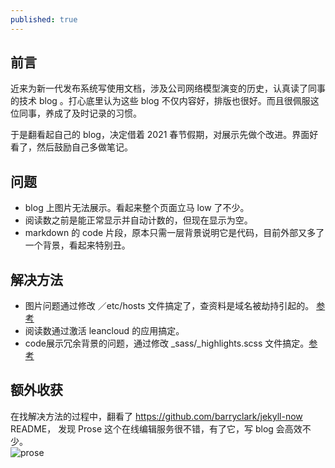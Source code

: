 ```yaml
---
published: true
---
```

## 前言
近来为新一代发布系统写使用文档，涉及公司网络模型演变的历史，认真读了同事的技术 blog 。打心底里认为这些 blog 不仅内容好，排版也很好。而且很佩服这位同事，养成了及时记录的习惯。  

于是翻看起自己的 blog，决定借着 2021 春节假期，对展示先做个改进。界面好看了，然后鼓励自己多做笔记。

## 问题
* blog 上图片无法展示。看起来整个页面立马 low 了不少。
* 阅读数之前是能正常显示并自动计数的，但现在显示为空。
* markdown 的 code 片段，原本只需一层背景说明它是代码，目前外部又多了一个背景，看起来特别丑。

## 解决方法
* 图片问题通过修改 ／etc/hosts 文件搞定了，查资料是域名被劫持引起的。 [参考](https://www.jianshu.com/p/65e99b0f82ac)
* 阅读数通过激活 leancloud 的应用搞定。
* code展示冗余背景的问题，通过修改 _sass/_highlights.scss 文件搞定。[参考](https://github.com/barryclark/jekyll-now/issues/1025)

## 额外收获
在找解决方法的过程中，翻看了 https://github.com/barryclark/jekyll-now README，
发现 Prose 这个在线编辑服务很不错，有了它，写 blog 会高效不少。  
![prose](https://raw.githubusercontent.com/unaheidi/unaheidi.github.io/master/_posts/images/prose.jpg)
